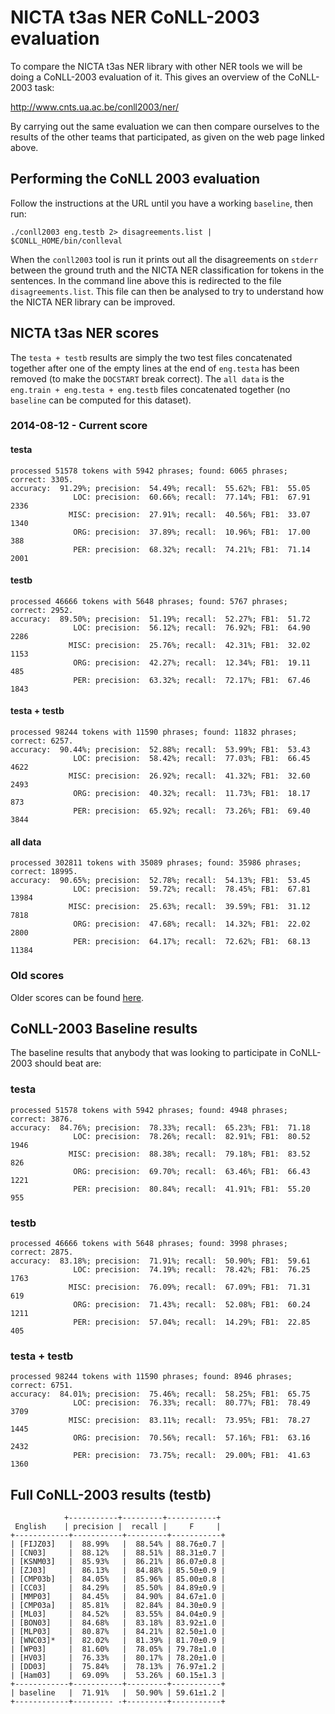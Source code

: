 
NICTA t3as NER CoNLL-2003 evaluation
====================================

To compare the NICTA t3as NER library with other NER tools we will be doing a CoNLL-2003 evaluation of it. This gives an overview of the CoNLL-2003 task:

<http://www.cnts.ua.ac.be/conll2003/ner/>

By carrying out the same evaluation we can then compare ourselves to the results of the other teams that participated, as given on the web page linked above.


## Performing the CoNLL 2003 evaluation

Follow the instructions at the URL until you have a working `baseline`, then run:

    ./conll2003 eng.testb 2> disagreements.list | $CONLL_HOME/bin/conlleval

When the `conll2003` tool is run it prints out all the disagreements on `stderr` between the ground truth and the NICTA NER classification for tokens in the sentences. In the command line above this is redirected to the file `disagreements.list`. This file can then be analysed to try to understand how the NICTA NER library can be improved.
    

## NICTA t3as NER scores

The `testa + testb` results are simply the two test files concatenated together after one of the empty lines at the end of `eng.testa` has been removed (to make the `DOCSTART` break correct). The `all data` is the `eng.train + eng.testa + eng.testb` files concatenated together (no `baseline` can be computed for this dataset). 

### 2014-08-12 - Current score
#### testa
    processed 51578 tokens with 5942 phrases; found: 6065 phrases; correct: 3305.
    accuracy:  91.29%; precision:  54.49%; recall:  55.62%; FB1:  55.05
                  LOC: precision:  60.66%; recall:  77.14%; FB1:  67.91  2336
                 MISC: precision:  27.91%; recall:  40.56%; FB1:  33.07  1340
                  ORG: precision:  37.89%; recall:  10.96%; FB1:  17.00  388
                  PER: precision:  68.32%; recall:  74.21%; FB1:  71.14  2001

#### testb
    processed 46666 tokens with 5648 phrases; found: 5767 phrases; correct: 2952.
    accuracy:  89.50%; precision:  51.19%; recall:  52.27%; FB1:  51.72
                  LOC: precision:  56.12%; recall:  76.92%; FB1:  64.90  2286
                 MISC: precision:  25.76%; recall:  42.31%; FB1:  32.02  1153
                  ORG: precision:  42.27%; recall:  12.34%; FB1:  19.11  485
                  PER: precision:  63.32%; recall:  72.17%; FB1:  67.46  1843

#### testa + testb
    processed 98244 tokens with 11590 phrases; found: 11832 phrases; correct: 6257.
    accuracy:  90.44%; precision:  52.88%; recall:  53.99%; FB1:  53.43
                  LOC: precision:  58.42%; recall:  77.03%; FB1:  66.45  4622
                 MISC: precision:  26.92%; recall:  41.32%; FB1:  32.60  2493
                  ORG: precision:  40.32%; recall:  11.73%; FB1:  18.17  873
                  PER: precision:  65.92%; recall:  73.26%; FB1:  69.40  3844

#### all data
    processed 302811 tokens with 35089 phrases; found: 35986 phrases; correct: 18995.
    accuracy:  90.65%; precision:  52.78%; recall:  54.13%; FB1:  53.45
                  LOC: precision:  59.72%; recall:  78.45%; FB1:  67.81  13984
                 MISC: precision:  25.63%; recall:  39.59%; FB1:  31.12  7818
                  ORG: precision:  47.68%; recall:  14.32%; FB1:  22.02  2800
                  PER: precision:  64.17%; recall:  72.62%; FB1:  68.13  11384


### Old scores

Older scores can be found [here](OldResults.md).


## CoNLL-2003 Baseline results

The baseline results that anybody that was looking to participate in CoNLL-2003 should beat are:

### testa
    processed 51578 tokens with 5942 phrases; found: 4948 phrases; correct: 3876.
    accuracy:  84.76%; precision:  78.33%; recall:  65.23%; FB1:  71.18
                  LOC: precision:  78.26%; recall:  82.91%; FB1:  80.52  1946
                 MISC: precision:  88.38%; recall:  79.18%; FB1:  83.52  826
                  ORG: precision:  69.70%; recall:  63.46%; FB1:  66.43  1221
                  PER: precision:  80.84%; recall:  41.91%; FB1:  55.20  955

### testb
    processed 46666 tokens with 5648 phrases; found: 3998 phrases; correct: 2875.
    accuracy:  83.18%; precision:  71.91%; recall:  50.90%; FB1:  59.61
                  LOC: precision:  74.19%; recall:  78.42%; FB1:  76.25  1763
                 MISC: precision:  76.09%; recall:  67.09%; FB1:  71.31  619
                  ORG: precision:  71.43%; recall:  52.08%; FB1:  60.24  1211
                  PER: precision:  57.04%; recall:  14.29%; FB1:  22.85  405
                 
### testa + testb
    processed 98244 tokens with 11590 phrases; found: 8946 phrases; correct: 6751.
    accuracy:  84.01%; precision:  75.46%; recall:  58.25%; FB1:  65.75
                  LOC: precision:  76.33%; recall:  80.77%; FB1:  78.49  3709
                 MISC: precision:  83.11%; recall:  73.95%; FB1:  78.27  1445
                  ORG: precision:  70.56%; recall:  57.16%; FB1:  63.16  2432
                  PER: precision:  73.75%; recall:  29.00%; FB1:  41.63  1360


## Full CoNLL-2003 results (testb)
                +-----------+---------+-----------+
     English    | precision |  recall |     F     |
    +------------+-----------+---------+-----------+
    | [FIJZ03]   |  88.99%   |  88.54% | 88.76±0.7 |
    | [CN03]     |  88.12%   |  88.51% | 88.31±0.7 |
    | [KSNM03]   |  85.93%   |  86.21% | 86.07±0.8 |
    | [ZJ03]     |  86.13%   |  84.88% | 85.50±0.9 |
    | [CMP03b]   |  84.05%   |  85.96% | 85.00±0.8 |
    | [CC03]     |  84.29%   |  85.50% | 84.89±0.9 |
    | [MMP03]    |  84.45%   |  84.90% | 84.67±1.0 |
    | [CMP03a]   |  85.81%   |  82.84% | 84.30±0.9 |
    | [ML03]     |  84.52%   |  83.55% | 84.04±0.9 |
    | [BON03]    |  84.68%   |  83.18% | 83.92±1.0 |
    | [MLP03]    |  80.87%   |  84.21% | 82.50±1.0 |
    | [WNC03]*   |  82.02%   |  81.39% | 81.70±0.9 |
    | [WP03]     |  81.60%   |  78.05% | 79.78±1.0 |
    | [HV03]     |  76.33%   |  80.17% | 78.20±1.0 |
    | [DD03]     |  75.84%   |  78.13% | 76.97±1.2 |
    | [Ham03]    |  69.09%   |  53.26% | 60.15±1.3 |
    +------------+-----------+---------+-----------+
    | baseline   |  71.91%   |  50.90% | 59.61±1.2 |
    +------------+--------- -+---------+-----------+
